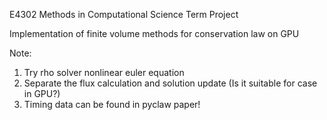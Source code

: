 E4302 Methods in Computational Science Term Project 

Implementation of finite volume methods for conservation law on GPU

Note: 
1. Try rho solver nonlinear euler equation
2. Separate the flux calculation and solution update 
   (Is it suitable for case in GPU?)
3. Timing data can be found in pyclaw paper!


